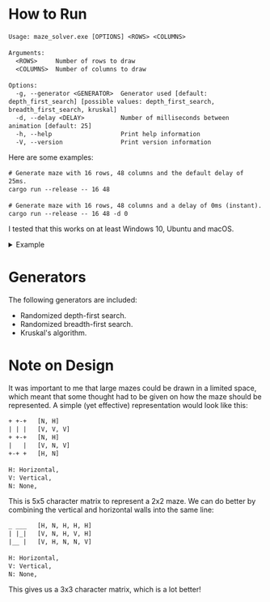 # How to Run
```
Usage: maze_solver.exe [OPTIONS] <ROWS> <COLUMNS>                                                                                               
                                                                                                                                                
Arguments:                                                                                                                                      
  <ROWS>     Number of rows to draw                                                                                                             
  <COLUMNS>  Number of columns to draw                                                                                                          
                                                                                                                                                
Options:                                                                                                                                        
  -g, --generator <GENERATOR>  Generator used [default: depth_first_search] [possible values: depth_first_search, breadth_first_search, kruskal]
  -d, --delay <DELAY>          Number of milliseconds between animation [default: 25]                                                           
  -h, --help                   Print help information                                                                                           
  -V, --version                Print version information
```
Here are some examples:
```
# Generate maze with 16 rows, 48 columns and the default delay of 25ms.
cargo run --release -- 16 48

# Generate maze with 16 rows, 48 columns and a delay of 0ms (instant).
cargo run --release -- 16 48 -d 0
```
I tested that this works on at least Windows 10, Ubuntu and macOS.
<details><summary>Example</summary>

![](example.gif)
</details>

# Generators
The following generators are included:
* Randomized depth-first search.
* Randomized breadth-first search.
* Kruskal's algorithm.

# Note on Design
It was important to me that large mazes could be drawn in a limited space, which meant that some thought had to be given
on how the maze should be represented. A simple (yet effective) representation would look like this:
```
+ +-+   [N, H]     
| | |   [V, V, V]     
+ +-+   [N, H]
|   |   [V, N, V]
+-+ +   [H, N]

H: Horizontal,
V: Vertical,
N: None,
```
This is 5x5 character matrix to represent a 2x2 maze. We can do better by combining the vertical and horizontal walls into the same line:
```
_ ___   [H, N, H, H, H]
| |_|   [V, N, H, V, H]
|__ |   [V, H, N, N, V]

H: Horizontal,
V: Vertical,
N: None,
```
This gives us a 3x3 character matrix, which is a lot better!